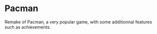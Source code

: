 # Pacman
Remake of Pacman, a very popular game, with some additionnal features such as achievements.
